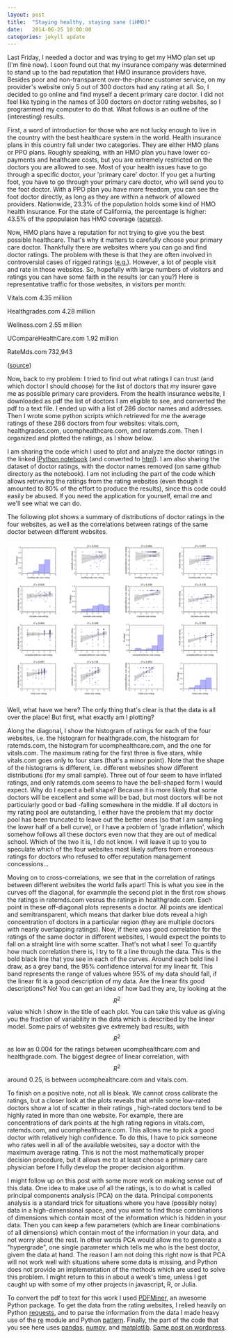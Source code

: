 ```yaml
---
layout: post
title:  "Staying healthy, staying sane (iHMO)"
date:   2014-06-25 10:00:00
categories: jekyll update
---
```

Last Friday, I needed a doctor and was trying to get my HMO plan set up (I'm fine now). I soon found out that my insurance company was determined to stand up to the bad reputation that HMO insurance providers have. Besides poor and non-transparent over-the-phone customer service, on my provider's website only 5 out of 300 doctors had any rating at all. So, I decided to go online and find myself a decent primary care doctor. I did not feel like typing in the names of 300 doctors on doctor rating websites, so I programmed my computer to do that. What follows is an outline of the (interesting) results.

First, a word of introduction for those who are not lucky enough to live in the country with the best healthcare system in the world. Health insurance plans in this country fall under two categories. They are either HMO plans or PPO plans. Roughly speaking, with an HMO plan you have lower co-payments and healthcare costs, but you are extremely restricted on the doctors you are allowed to see. Most of your health issues have to go through a specific doctor, your 'primary care' doctor. If you get a hurting foot, you have to go through your primary care doctor, who will send you to the foot doctor. With a PPO plan you have more freedom, you can see the foot doctor directly, as long as they are within a network of allowed providers. Nationwide, 23.3% of the population holds some kind of HMO health insurance. For the state of California, the percentage is higher: 43.5% of the ppopulaion has HMO coverage ([source](http://kff.org/other/state-indicator/hmo-penetration-rate/)).

Now, HMO plans have a reputation for not trying to give you the best possible healthcare. That's why it matters to carefully choose your primary care doctor. Thankfully there are websites where you can go and find doctor ratings. The problem with these is that they are often involved in controversial cases of rigged ratings ([e.g.](http://www.eastbayexpress.com/gyrobase/yelp_and_the_business_of_extortion_2_0/Content?oid=927491&page=1)). However, a lot of people visit and rate in those websites. So, hopefully with large numbers of visitors and ratings you can have some faith in the results (or can you?) Here is representative traffic for those websites, in visitors per month:

Vitals.com             4.35 million

Healthgrades.com       4.28 million

Wellness.com           2.55 million

UCompareHealthCare.com 1.92 million

RateMds.com              732,943

([source](http://www.slideshare.net/reviewconcierge/remove-review-from-the-top-5-healthcare-directories))

Now, back to my problem: I tried to find out what ratings I can trust (and which doctor I should choose) for the list of doctors that my insurer gave me as possible primary care providers. From the health insurance website, I downloaded as pdf the list of doctors I am eligible to see, and converted the pdf to a text file. I ended up with a list of 286 doctor names and addresses. Then I wrote some python scripts which retrieved for me the average ratings of these 286 doctors from four websites: vitals.com, healthgrades.com, ucomphealthcare.com, and ratemds.com. Then I organized and plotted the ratings, as I show below.

I am sharing the code which I used to plot and analyze the doctor ratings in the linked [IPython notebook](https://github.com/nikos-daniilidis/find-md/blob/master/find_me_a_doc_nonames.ipynb) (and converted to [html](http://nikos-daniilidis.github.io/find-md/find_me_a_doc_nonames.html)). I am also sharing the dataset of doctor ratings, with the doctor names removed (on same github directory as the notebook). I am not including the part of the code which allows retrieving the ratings from the rating websites (even though it amounted to 80% of the effort to produce the results), since this code could easily be abused. If you need the application for yourself, email me and we'll see what we can do.

The following plot shows a summary of distributions of doctor ratings in the four websites, as well as the correlations between ratings of the same doctor between different websites.

![raw ratings data](/assets/2014-06-25-staying-healthy-staying-sane/scatter_matrix_94010_5mi_94709_10mi.png)

Well, what have we here? The only thing that's clear is that the data is all over the place! But first, what exactly am I plotting?

Along the diagonal, I show the histogram of ratings for each of the four websites, i.e. the histogram for healthgrade.com, the histogram for ratemds.com, the histogram for ucomphealthcare.com, and the one for vitals.com. The maximum rating for the first three is five stars, while vitals.com goes only to four stars (that's a minor point). Note that the shape of the histograms is different, i.e. different websites show different distributions (for my small sample). Three out of four seem to have inflated ratings, and only ratemds.com seems to have the bell-shaped form I would expect. Why do I expect a bell shape? Because it is more likely that some doctors will be excellent and some will be bad, but most doctors will be not particularly good or bad -falling somewhere in the middle. If all doctors in my rating pool are outstanding, I either have the problem that my doctor pool has been truncated to leave out the better ones (so that I am sampling the lower half of a bell curve), or I have a problem of 'grade inflation', which somehow follows all these doctors even now that they are out of medical school. Which of the two it is, I do not know. I will leave it up to you to speculate which of the four websites most likely suffers from erroneous ratings for doctors who refused to offer reputation management concessions...

Moving on to cross-correlations, we see that in the correlation of ratings between different websites the world falls apart! This is what you see in the curves off the diagonal, for exammple the second plot in the first row shows the ratings in ratemds.com vesrus the ratings in healthgrade.com. Each point in these off-diagonal plots represents a doctor. All points are identical and semitransparent, which means that darker blue dots reveal a high concentration of doctors in a particular region (they are multiple doctors with nearly overlapping ratings). Now, if there was good correlation for the ratings of the same doctor in different websites, I would expect the points to fall on a straight line with some scatter. That's not what I see! To quantify how much correlation there is, I try to fit a line through the data. This is the bold black line that you see in each of the curves. Around each bold line I draw, as a grey band, the 95% confidence interval for my linear fit. This band represents the range of values where 95% of my data should fall, if the linear fit is a good description of my data. Are the linear fits good descriptions? No! You can get an idea of how bad they are, by looking at the $$ R^2$$ value which I show in the title of each plot. You can take this value as giving you the fraction of variability in the data which is described by the linear model. Some pairs of websites give extremely bad results, with $$ R^2$$ as low as 0.004 for the ratings between ucomphealthcare.com and healthgrade.com. The biggest degree of linear correlation, with $$ R^2$$ around 0.25, is between ucomphealthcare.com and vitals.com.

To finish on a positive note, not all is bleak. We cannot cross calibrate the ratings, but a closer look at the plots reveals that while some low-rated doctors show a lot of scatter in their ratings , high-rated doctors tend to be highly rated in more than one website. For example, there are concentrations of dark points at the high rating regions in vitals.com, ratemds.com, and ucomphealthcare.com. This allows me to pick a good doctor with relatively high confidence. To do this, I have to pick someone who rates well in all of the available websites, say a doctor with the maximum average rating. This is not the most mathematically proper decision procedure, but it allows me to at least choose a primary care physician before I fully develop the proper decision algorithm.

I might follow up on this post with some more work on making sense out of this data. One idea to make use of all the ratings, is to do what is called principal components analysis (PCA) on the data. Principal components analysis is a standard trick for situations where you have (possibly noisy) data in a high-dimensional space, and you want to find those combinations of dimensions which contain most of the information which is hidden in your data. Then you can keep a few parameters (which are linear combinations of all dimensions) which contain most of the information in your data, and not worry about the rest. In other words PCA would allow me to generate a "hypergrade", one single parameter which tells me who is the best doctor, givem the data at hand. The reason I am not doing this right now is that PCA will not work well with situations where some data is missing, and Python does not provide an implementation of the methods which are used to solve this problem. I might return to this in about a week's time, unless I get caught up with some of my other projects in javascript, R, or Julia.

To convert the pdf to text for this work I used [PDFMiner](http://www.unixuser.org/~euske/python/pdfminer/), an awesome Python package. To get the data from the rating websites, I relied heavily on Python [requests](http://docs.python-requests.org/en/latest/), and to parse the information from the data I made heavy use of the [re](https://docs.python.org/2/library/re.html) module and Python [pattern](http://www.clips.ua.ac.be/pattern). Finally, the part of the code that you see here uses [pandas](http://pandas.pydata.org/), [numpy](http://www.numpy.org/), and [matplotlib](http://matplotlib.org/). [Same post on wordpress](http://oligotropos.wordpress.com/2014/06/25/staying-healthy-staying-sane/).
